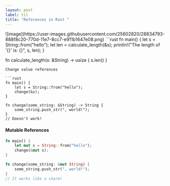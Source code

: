 ```yaml
---
layout: post
label: til
title: "References in Rust "
---
```


<p>
  
</p>
![image](https://user-images.githubusercontent.com/25602820/28834793-888f8c20-770d-11e7-8cc7-e911b1647e08.png)
```rust
fn main() {
    let s = String::from("hello");
    let len = calculate_length(&s);
    println!("The length of '{}' is: {}", s, len);
}

fn calculate_length(s: &String) -> usize {
    s.len()
}
```
Change value references 

```rust
fn main() {
    let s = String::from("hello");
    change(&s);
}

fn change(some_string: &String) -> String {
    some_string.push_str(", world!");
}
// Doesn't work!
```
#### Mutable References 

```rust
fn main() {
    let mut s = String::from("hello");
    change(&mut s);
}

fn change(some_string: &mut String) {
    some_string.push_str(", world!");
}
// It works like a charm!
```

